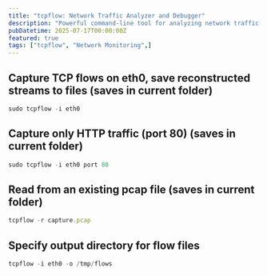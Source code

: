 ```yaml
---
title: "tcpflow: Network Traffic Analyzer and Debugger"
description: "Powerful command-line tool for analyzing network traffic."
pubDatetime: 2025-07-17T00:00:00Z
featured: true
tags: ["tcpflow", "Network Monitoring",]
---
```


## Capture TCP flows on eth0, save reconstructed streams to files (saves in current folder)

```jsx
sudo tcpflow -i eth0
```

## Capture only HTTP traffic (port 80) (saves in current folder)

```jsx
sudo tcpflow -i eth0 port 80
```

## Read from an existing pcap file (saves in current folder)

```jsx
tcpflow -r capture.pcap
```

## Specify output directory for flow files

```jsx
tcpflow -i eth0 -o /tmp/flows
```
